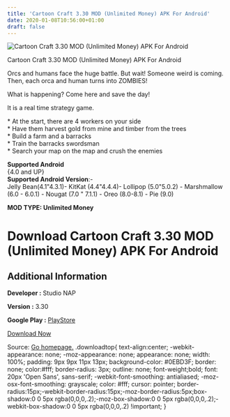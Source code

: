 ```yaml
---
title: 'Cartoon Craft 3.30 MOD (Unlimited Money) APK For Android'
date: 2020-01-08T10:56:00+01:00
draft: false
---
```


![Cartoon Craft 3.30 MOD (Unlimited Money) APK For Android](https://i1.wp.com/apkhome.net/wp-content/uploads/2020/01/Cartoon-Craft-3.30-MOD-Unlimited-Money.png "Cartoon Craft 3.30 MOD (Unlimited Money) APK For Android")

  

Cartoon Craft 3.30 MOD (Unlimited Money) APK For Android

Orcs and humans face the huge battle. But wait! Someone weird is coming. Then, each orca and human turns into ZOMBIES!

What is happening? Come here and save the day!

It is a real time strategy game.

\* At the start, there are 4 workers on your side  
\* Have them harvest gold from mine and timber from the trees  
\* Build a farm and a barracks  
\* Train the barracks swordsman  
\* Search your map on the map and crush the enemies

**Supported Android**  
{4.0 and UP}  
**Supported Android Version**:-  
Jelly Bean(4.1"4.3.1)- KitKat (4.4"4.4.4)- Lollipop (5.0"5.0.2) - Marshmallow (6.0 - 6.0.1) - Nougat (7.0 " 7.1.1) - Oreo (8.0-8.1) - Pie (9.0)

**MOD TYPE: Unlimited Money**

Download Cartoon Craft 3.30 MOD (Unlimited Money) APK For Android
=================================================================

Additional Information
----------------------

**Developer :** Studio NAP

**Version :** 3.30

**Google Play :** [PlayStore](https://play.google.com/store/apps/details?id=com.magmon.cartooncraft)

  

[Download Now](https://store4app.co/post/cartoon-craft-3-30-mod-unlimited-money-apk-for-android_1578476913)

  
Source: [Go homepage.](https://store4app.co/post/cartoon-craft-3-30-mod-unlimited-money-apk-for-android_1578476913) .downloadtop{ text-align:center; -webkit-appearance: none; -moz-appearance: none; appearance: none; width: 100%; padding: 9px 9px 11px 13px; background-color: #0EBD3F; border: none; color:#fff; border-radius: 3px; outline: none; font-weight;bold; font: 20px 'Open Sans', sans-serif; -webkit-font-smoothing: antialiased; -moz-osx-font-smoothing: grayscale; color: #fff; cursor: pointer; border-radius:15px;-webkit-border-radius:15px;-moz-border-radius:5px;box-shadow:0 0 5px rgba(0,0,0,.2);-moz-box-shadow:0 0 5px rgba(0,0,0,.2);-webkit-box-shadow:0 0 5px rgba(0,0,0,.2) !important; }